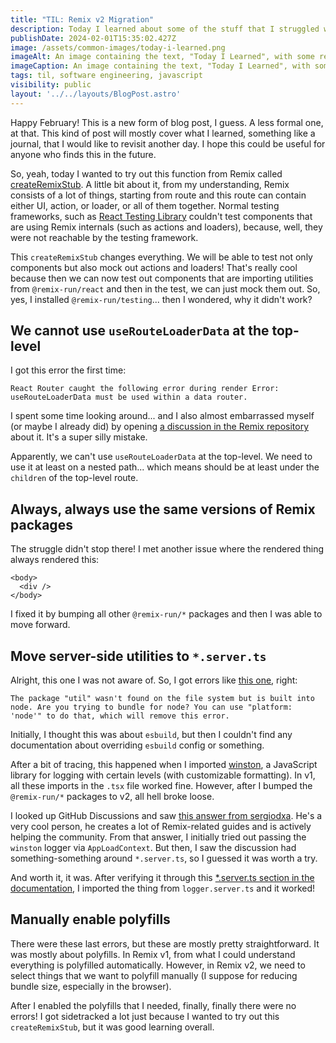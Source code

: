 ```yaml
---
title: "TIL: Remix v2 Migration"
description: Today I learned about some of the stuff that I struggled with Remix v1 to v2 migration.
publishDate: 2024-02-01T15:35:02.427Z
image: /assets/common-images/today-i-learned.png
imageAlt: An image containing the text, "Today I Learned", with some rectangles forming the text "TIL".
imageCaption: An image containing the text, "Today I Learned", with some rectangles forming the text "TIL".
tags: til, software engineering, javascript
visibility: public
layout: '../../layouts/BlogPost.astro'
---
```


Happy February! This is a new form of blog post, I guess. A less formal one, at that. This kind of post will mostly cover what I learned, something like a journal, that I would like to revisit another day. I hope this could be useful for anyone who finds this in the future.

So, yeah, today I wanted to try out this function from Remix called [createRemixStub](https://remix.run/docs/en/main/utils/create-remix-stub). A little bit about it, from my understanding, Remix consists of a lot of things, starting from route and this route can contain either UI, action, or loader, or all of them together. Normal testing frameworks, such as [React Testing Library](https://testing-library.com/docs/react-testing-library/intro) couldn't test components that are using Remix internals (such as actions and loaders), because, well, they were not reachable by the testing framework.

This `createRemixStub` changes everything. We will be able to test not only components but also mock out actions and loaders! That's really cool because then we can now test out components that are importing utilities from `@remix-run/react` and then in the test, we can just mock them out. So, yes, I installed `@remix-run/testing`... then I wondered, why it didn't work?

## We cannot use `useRouteLoaderData` at the top-level

I got this error the first time:

```
React Router caught the following error during render Error: useRouteLoaderData must be used within a data router.
```

I spent some time looking around... and I also almost embarrassed myself (or maybe I already did) by opening [a discussion in the Remix repository](https://github.com/remix-run/remix/discussions/8658) about it. It's a super silly mistake.

Apparently, we can't use `useRouteLoaderData` at the top-level. We need to use it at least on a nested path... which means should be at least under the `children` of the top-level route.

## Always, always use the same versions of Remix packages

The struggle didn't stop there! I met another issue where the rendered thing always rendered this:

```tsx
<body>
  <div />
</body>
```

I fixed it by bumping all other `@remix-run/*` packages and then I was able to move forward.

## Move server-side utilities to `*.server.ts`

Alright, this one I was not aware of. So, I got errors like [this one](https://github.com/remix-run/remix/issues/7350), right:

```
The package "util" wasn't found on the file system but is built into node. Are you trying to bundle for node? You can use "platform: 'node'" to do that, which will remove this error.
```

Initially, I thought this was about `esbuild`, but then I couldn't find any documentation about overriding `esbuild` config or something.

After a bit of tracing, this happened when I imported [winston](https://github.com/winstonjs/winston), a JavaScript library for logging with certain levels (with customizable formatting). In v1, all these imports in the `.tsx` file worked fine. However, after I bumped the `@remix-run/*` packages to v2, all hell broke loose.

I looked up GitHub Discussions and saw [this answer from sergiodxa](https://github.com/remix-run/remix/discussions/3515#discussioncomment-2996283). He's a very cool person, he creates a lot of Remix-related guides and is actively helping the community. From that answer, I initially tried out passing the `winston` logger via `AppLoadContext`. But then, I saw the discussion had something-something around `*.server.ts`, so I guessed it was worth a try.

And worth it, it was. After verifying it through this [*.server.ts section in the documentation](https://remix.run/docs/en/main/file-conventions/-server), I imported the thing from `logger.server.ts` and it worked!

## Manually enable polyfills

There were these last errors, but these are mostly pretty straightforward. It was mostly about polyfills. In Remix v1, from what I could understand everything is polyfilled automatically. However, in Remix v2, we need to select things that we want to polyfill manually (I suppose for reducing bundle size, especially in the browser).

After I enabled the polyfills that I needed, finally, finally there were no errors! I got sidetracked a lot just because I wanted to try out this `createRemixStub`, but it was good learning overall.
